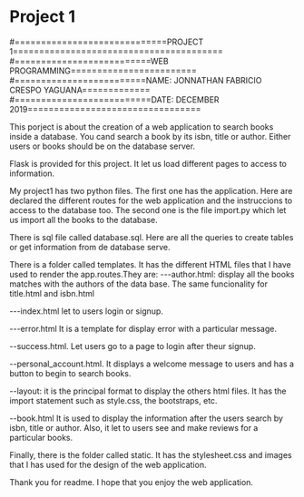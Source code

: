 # Project 1

#=============================PROJECT 1========================================
#==========================WEB PROGRAMMING========================
#=========================NAME: JONNATHAN FABRICIO CRESPO YAGUANA=============
#==========================DATE: DECEMBER 2019=================================

This porject is about the creation of a web application to search books inside a database. You cand search a book by its isbn, title or author. Either users or books should be on the database server.

Flask is provided for this project. It let us load different pages to access to information.

My project1 has two python files. The first one has the application. Here are declared the different routes for the web application and the instruccions to access to the database too. The second one is the file import.py which let us import all the books to the database.

There is sql file called database.sql. Here are all the queries to create tables or get information from de database serve.

There is a folder called templates. It has the different HTML files that I have used to render the app.routes.They are:
---author.html: display all the books matches with the authors of the data base. The same funcionality for title.html and isbn.html

---index.html let to users login or signup.

---error.html It is a template for display error with a particular message.

--success.html. Let users go to a page to login after theur signup.

--personal_account.html. It displays a welcome message to users and has a button to begin to search books.

--layout: it is the principal format to display the others html files. It has the import statement such as style.css, the bootstraps, etc.

--book.html It is used to display the information after the users search by isbn, title or author. Also, it let to users see and make reviews for a particular books.

Finally, there is the folder called static. It has the stylesheet.css and images that I has used for the design of the web application.

Thank you for readme. I hope that you enjoy the web application.
